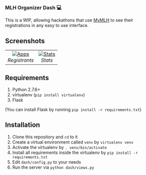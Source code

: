 ### MLH Organizer Dash 💻

This is a WIP, allowing hackathons that use [MyMLH](https://my.mlh.io) to see their registrations in any easy to use interface.  

## Screenshots  


<table>
  <tr>
    <td align="center">
      <a href="http:/https://raw.githubusercontent.com/RitwikGupta/MLHOrganizerDash/master/scrn/registrations.PNG" target="_blank" title="Registrants">
        <img src="https://raw.githubusercontent.com/RitwikGupta/MLHOrganizerDash/master/scrn/registrations.PNG" alt="Apps">
      </a>
      <br />
      <em>Registrants</em>
    </td>
    <td align="center">
      <a href="https://raw.githubusercontent.com/RitwikGupta/MLHOrganizerDash/master/scrn/stats.PNG" target="_blank" title="Stats">
        <img src="https://raw.githubusercontent.com/RitwikGupta/MLHOrganizerDash/master/scrn/stats.PNG" alt="Stats">
      </a>
      <br />
      <em>Stats</em>
    </td>
  </tr>
</table>

## Requirements  
1. Python 2.7.6+  
1. virtualenv (`pip install virtualenv`)  
1. Flask  

(You can install Flask by running `pip install -r requirements.txt`)  

## Installation  

1. Clone this repository and `cd` to it  
1. Create a virtual environment called `venv` by `virtualenv venv`  
1. Activate the virtualenv by `. venv/bin/activate`  
1. Install all requirements inside the virtualenv by `pip install -r requirements.txt`  
1. Edit `dash/config.py` to your needs  
1. Run the server via `python dash/views.py`

